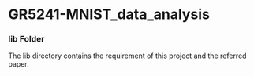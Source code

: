 # GR5241-MNIST_data_analysis

### lib Folder

The lib directory contains the requirement of this project and the referred paper.
